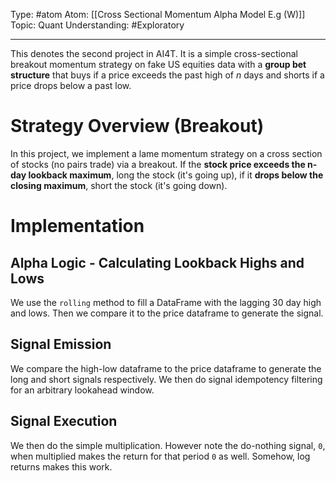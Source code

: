 Type: #atom
Atom: [[Cross Sectional Momentum Alpha Model E.g (W)]]
Topic: Quant 
Understanding: #Exploratory 

----
This denotes the second project in AI4T. It is a simple cross-sectional breakout momentum strategy on fake US equities data with a **group bet structure** that buys if a price exceeds the past high of $n$ days and shorts if a price drops below a past low.

# Strategy Overview (Breakout)

In this project, we implement a lame momentum strategy on a cross section of stocks (no pairs trade) via a breakout. If the **stock price exceeds the n-day lookback maximum**, long the stock (it's going up), if it **drops below the closing maximum**, short the stock (it's going down).

# Implementation

##  Alpha Logic - Calculating Lookback Highs and Lows

We use the `rolling` method to fill a DataFrame with the lagging 30 day high and lows. Then we compare it to the price dataframe to generate the signal.

## Signal Emission 

We compare the high-low dataframe to the price dataframe to generate the long and short signals respectively. We then do signal idempotency filtering for an arbitrary lookahead window. 

## Signal Execution

We then do the simple multiplication. However note the do-nothing signal, `0`, when multiplied makes the return for that period `0` as well. Somehow, log returns makes this work.

